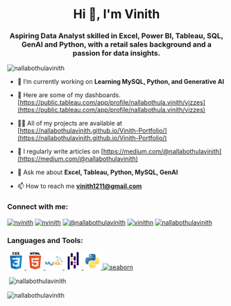 <h1 align="center">Hi 👋, I'm Vinith</h1>
<h3 align="center">Aspiring Data Analyst skilled in Excel, Power BI, Tableau, SQL, GenAI and Python, with a retail sales background and a passion for data insights.</h3>

<p align="left"> <img src="https://komarev.com/ghpvc/?username=nallabothulavinith&label=Profile%20views&color=0e75b6&style=flat" alt="nallabothulavinith" /> </p>

- 🔭 I’m currently working on **Learning MySQL, Python, and Generative AI**

- 👯 Here are some of my dashboards. [https://public.tableau.com/app/profile/nallabothula.vinith/vizzes](https://public.tableau.com/app/profile/nallabothula.vinith/vizzes)

- 👨‍💻 All of my projects are available at [https://nallabothulavinith.github.io/Vinith-Portfolio/](https://nallabothulavinith.github.io/Vinith-Portfolio/)

- 📝 I regularly write articles on [https://medium.com/@nallabothulavinith](https://medium.com/@nallabothulavinith)

- 💬 Ask me about **Excel, Tableau, Python, MySQL, GenAI**

- 📫 How to reach me **vinith1211@gmail.com**

<h3 align="left">Connect with me:</h3>
<p align="left">
<a href="https://linkedin.com/in/nvinith" target="blank"><img align="center" src="https://raw.githubusercontent.com/rahuldkjain/github-profile-readme-generator/master/src/images/icons/Social/linked-in-alt.svg" alt="nvinith" height="30" width="40" /></a>
<a href="https://kaggle.com/nvinith" target="blank"><img align="center" src="https://raw.githubusercontent.com/rahuldkjain/github-profile-readme-generator/master/src/images/icons/Social/kaggle.svg" alt="nvinith" height="30" width="40" /></a>
<a href="https://medium.com/@nallabothulavinith" target="blank"><img align="center" src="https://raw.githubusercontent.com/rahuldkjain/github-profile-readme-generator/master/src/images/icons/Social/medium.svg" alt="@nallabothulavinith" height="30" width="40" /></a>
<a href="https://www.hackerrank.com/vinithn" target="blank"><img align="center" src="https://raw.githubusercontent.com/rahuldkjain/github-profile-readme-generator/master/src/images/icons/Social/hackerrank.svg" alt="vinithn" height="30" width="40" /></a>
<a href="https://www.leetcode.com/nallabothulavinith" target="blank"><img align="center" src="https://raw.githubusercontent.com/rahuldkjain/github-profile-readme-generator/master/src/images/icons/Social/leet-code.svg" alt="nallabothulavinith" height="30" width="40" /></a>
</p>

<h3 align="left">Languages and Tools:</h3>
<p align="left"> <a href="https://www.w3schools.com/css/" target="_blank" rel="noreferrer"> <img src="https://raw.githubusercontent.com/devicons/devicon/master/icons/css3/css3-original-wordmark.svg" alt="css3" width="40" height="40"/> </a> <a href="https://www.w3.org/html/" target="_blank" rel="noreferrer"> <img src="https://raw.githubusercontent.com/devicons/devicon/master/icons/html5/html5-original-wordmark.svg" alt="html5" width="40" height="40"/> </a> <a href="https://www.mysql.com/" target="_blank" rel="noreferrer"> <img src="https://raw.githubusercontent.com/devicons/devicon/master/icons/mysql/mysql-original-wordmark.svg" alt="mysql" width="40" height="40"/> </a> <a href="https://pandas.pydata.org/" target="_blank" rel="noreferrer"> <img src="https://raw.githubusercontent.com/devicons/devicon/2ae2a900d2f041da66e950e4d48052658d850630/icons/pandas/pandas-original.svg" alt="pandas" width="40" height="40"/> </a> <a href="https://www.python.org" target="_blank" rel="noreferrer"> <img src="https://raw.githubusercontent.com/devicons/devicon/master/icons/python/python-original.svg" alt="python" width="40" height="40"/> </a> <a href="https://seaborn.pydata.org/" target="_blank" rel="noreferrer"> <img src="https://seaborn.pydata.org/_images/logo-mark-lightbg.svg" alt="seaborn" width="40" height="40"/> </a> </p>


<p>&nbsp;<img align="center" src="https://github-readme-stats.vercel.app/api?username=nallabothulavinith&show_icons=true&locale=en" alt="nallabothulavinith" /></p>

<p><img align="center" src="https://github-readme-streak-stats.herokuapp.com/?user=nallabothulavinith&" alt="nallabothulavinith" /></p>
